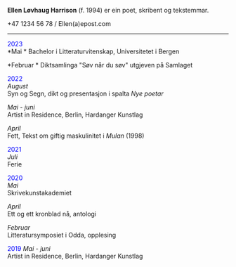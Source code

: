 **Ellen Løvhaug Harrison** (f. 1994) er ein poet, skribent og tekstemmar.

+47 1234 56 78 / Ellen(a)epost.com   

----

<span style="color:blue">2023</span>  
*Mai  *
Bachelor i Litteraturvitenskap, Universitetet i Bergen  

*Februar  *
Diktsamlinga "Søv når du søv" utgjeven på Samlaget  

<span style="color:blue">2022</span>  
*August*  
Syn og Segn, dikt og presentasjon i spalta *Nye poetar*  

*Mai - juni*  
Artist in Residence, Berlin, Hardanger Kunstlag
  
*April*  
Fett, Tekst om giftig maskulinitet i *Mulan* (1998)  
   
<span style="color:blue">2021</span>  
*Juli*  
Ferie  
  
<span style="color:blue">2020</span>   
*Mai*  
Skrivekunstakademiet  
  
*April*  
Ett og ett kronblad nå, antologi  
  
*Februar*  
Litteratursymposiet i Odda, opplesing

<span style="color:blue">2019</span> 
*Mai - juni*  
Artist in Residence, Berlin, Hardanger Kunstlag
